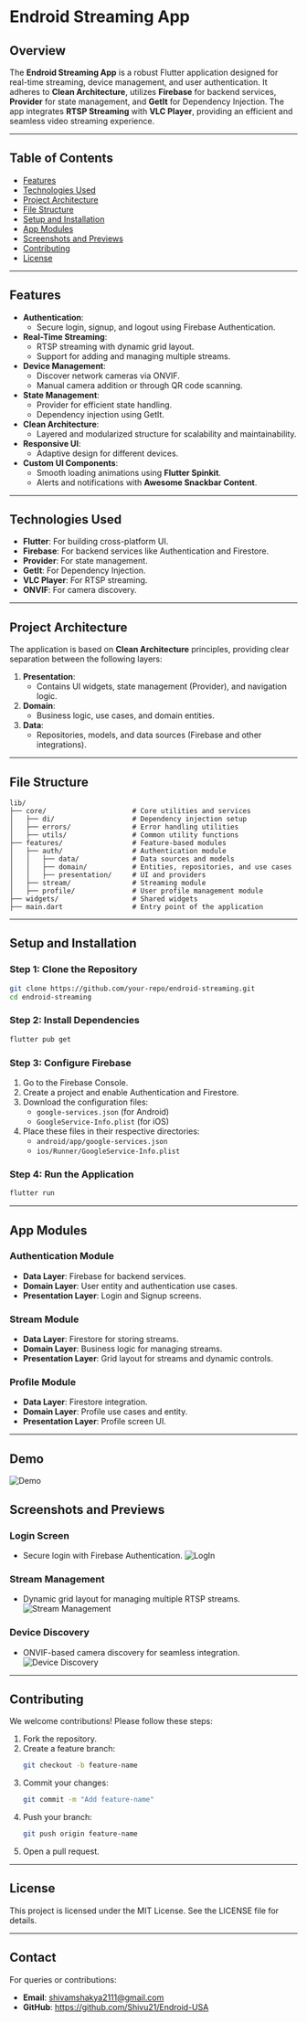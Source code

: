 # **Endroid Streaming App**

## **Overview**
The **Endroid Streaming App** is a robust Flutter application designed for real-time streaming, device management, and user authentication. It adheres to **Clean Architecture**, utilizes **Firebase** for backend services, **Provider** for state management, and **GetIt** for Dependency Injection. The app integrates **RTSP Streaming** with **VLC Player**, providing an efficient and seamless video streaming experience.

---

## **Table of Contents**
- [Features](#features)
- [Technologies Used](#technologies-used)
- [Project Architecture](#project-architecture)
- [File Structure](#file-structure)
- [Setup and Installation](#setup-and-installation)
- [App Modules](#app-modules)
- [Screenshots and Previews](#screenshots-and-previews)
- [Contributing](#contributing)
- [License](#license)

---

## **Features**
- **Authentication**:
  - Secure login, signup, and logout using Firebase Authentication.
- **Real-Time Streaming**:
  - RTSP streaming with dynamic grid layout.
  - Support for adding and managing multiple streams.
- **Device Management**:
  - Discover network cameras via ONVIF.
  - Manual camera addition or through QR code scanning.
- **State Management**:
  - Provider for efficient state handling.
  - Dependency injection using GetIt.
- **Clean Architecture**:
  - Layered and modularized structure for scalability and maintainability.
- **Responsive UI**:
  - Adaptive design for different devices.
- **Custom UI Components**:
  - Smooth loading animations using **Flutter Spinkit**.
  - Alerts and notifications with **Awesome Snackbar Content**.

---

## **Technologies Used**
- **Flutter**: For building cross-platform UI.
- **Firebase**: For backend services like Authentication and Firestore.
- **Provider**: For state management.
- **GetIt**: For Dependency Injection.
- **VLC Player**: For RTSP streaming.
- **ONVIF**: For camera discovery.

---

## **Project Architecture**
The application is based on **Clean Architecture** principles, providing clear separation between the following layers:

1. **Presentation**:
   - Contains UI widgets, state management (Provider), and navigation logic.
2. **Domain**:
   - Business logic, use cases, and domain entities.
3. **Data**:
   - Repositories, models, and data sources (Firebase and other integrations).

---

## **File Structure**
```plaintext
lib/
├── core/                     # Core utilities and services
│   ├── di/                   # Dependency injection setup
│   ├── errors/               # Error handling utilities
│   ├── utils/                # Common utility functions
├── features/                 # Feature-based modules
│   ├── auth/                 # Authentication module
│   │   ├── data/             # Data sources and models
│   │   ├── domain/           # Entities, repositories, and use cases
│   │   ├── presentation/     # UI and providers
│   ├── stream/               # Streaming module
│   ├── profile/              # User profile management module
├── widgets/                  # Shared widgets
├── main.dart                 # Entry point of the application
```

---

## **Setup and Installation**

### **Step 1: Clone the Repository**
```bash
git clone https://github.com/your-repo/endroid-streaming.git
cd endroid-streaming
```

### **Step 2: Install Dependencies**
```bash
flutter pub get
```

### **Step 3: Configure Firebase**
1. Go to the Firebase Console.
2. Create a project and enable Authentication and Firestore.
3. Download the configuration files:
   - `google-services.json` (for Android)
   - `GoogleService-Info.plist` (for iOS)
4. Place these files in their respective directories:
   - `android/app/google-services.json`
   - `ios/Runner/GoogleService-Info.plist`

### **Step 4: Run the Application**
```bash
flutter run
```

---

## **App Modules**

### **Authentication Module**
- **Data Layer**: Firebase for backend services.
- **Domain Layer**: User entity and authentication use cases.
- **Presentation Layer**: Login and Signup screens.

### **Stream Module**
- **Data Layer**: Firestore for storing streams.
- **Domain Layer**: Business logic for managing streams.
- **Presentation Layer**: Grid layout for streams and dynamic controls.

### **Profile Module**
- **Data Layer**: Firestore integration.
- **Domain Layer**: Profile use cases and entity.
- **Presentation Layer**: Profile screen UI.

---
## Demo
![Demo](assets/screenshots/demo.gif)


## **Screenshots and Previews**

### **Login Screen**
- Secure login with Firebase Authentication.
![LogIn](assets/screenshots/idle_screen.png)

### **Stream Management**
- Dynamic grid layout for managing multiple RTSP streams.
![Stream Management](assets/screenshots/incoming_call_screen.png)

### **Device Discovery**
- ONVIF-based camera discovery for seamless integration.
![Device Discovery](assets/screenshots/in_call_screen.png)

---

## **Contributing**
We welcome contributions! Please follow these steps:

1. Fork the repository.
2. Create a feature branch:
   ```bash
   git checkout -b feature-name
   ```
3. Commit your changes:
   ```bash
   git commit -m "Add feature-name"
   ```
4. Push your branch:
   ```bash
   git push origin feature-name
   ```
5. Open a pull request.

---

## **License**
This project is licensed under the MIT License. See the LICENSE file for details.

---

## **Contact**
For queries or contributions:
- **Email**: shivamshakya2111@gmail.com
- **GitHub**: https://github.com/Shivu21/Endroid-USA

